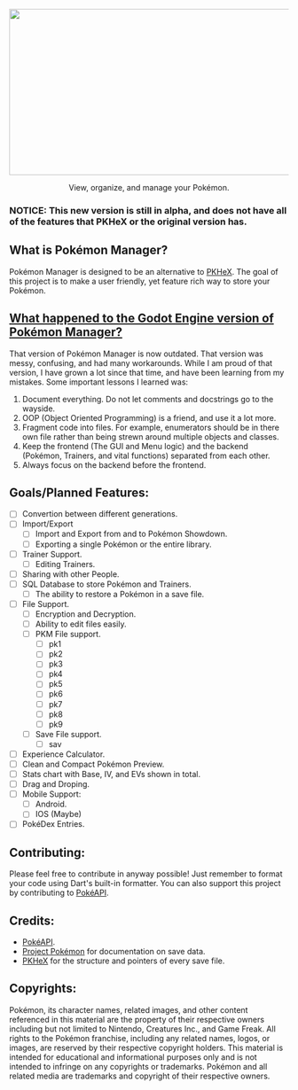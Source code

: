 <p align="center">
  <img src="https://github.com/DrRetro2033/Pokemon-Manager/assets/86109384/1940527b-ad54-46b6-a371-ed560df0df4f" width="600" height="300" border="0"/>
</p>
<p align="center"> View, organize, and manage your Pokémon. </p>

### NOTICE: This new version is still in alpha, and does not have all of the features that PKHeX or the original version has.
What is Pokémon Manager?
-
Pokémon Manager is designed to be an alternative to [PKHeX](https://github.com/kwsch/PKHeX). The goal of this project is to make a user friendly, yet feature rich way to store your Pokémon. 

[What happened to the Godot Engine version of Pokémon Manager?](https://github.com/DrRetro2033/Pokemon-Manager)
-
That version of Pokémon Manager is now outdated. That version was messy, confusing, and had many workarounds. While I am proud of that version, I have grown a lot since that time, and have been learning from my mistakes. Some important lessons I learned was:

1. Document everything. Do not let comments and docstrings go to the wayside.
2. OOP (Object Oriented Programming) is a friend, and use it a lot more.
3. Fragment code into files. For example, enumerators should be in there own file rather than being strewn around multiple objects and classes.
4. Keep the frontend (The GUI and Menu logic) and the backend (Pokémon, Trainers, and vital functions) separated from each other. 
5. Always focus on the backend before the frontend.
## Goals/Planned Features:
 - [ ] Convertion between different generations.
 - [ ] Import/Export
    - [ ] Import and Export from and to Pokémon Showdown.
    - [ ] Exporting a single Pokémon or the entire library.
 - [ ] Trainer Support.
   - [ ] Editing Trainers.
 - [ ] Sharing with other People.
 - [ ] SQL Database to store Pokémon and Trainers.
    - [ ] The ability to restore a Pokémon in a save file.
 - [ ] File Support.
    - [ ] Encryption and Decryption.
    - [ ] Ability to edit files easily.
    - [ ] PKM File support.
        - [ ] pk1
        - [ ] pk2
        - [ ] pk3
        - [ ] pk4
        - [ ] pk5
        - [ ] pk6
        - [ ] pk7
        - [ ] pk8
        - [ ] pk9
    - [ ] Save File support.
        - [ ] sav
 - [ ] Experience Calculator.
 - [ ] Clean and Compact Pokémon Preview.
 - [ ] Stats chart with Base, IV, and EVs shown in total.
 - [ ] Drag and Droping.
 - [ ] Mobile Support:
    - [ ] Android.
    - [ ] IOS (Maybe)
 - [ ] PokéDex Entries.

## Contributing:
Please feel free to contribute in anyway possible! Just remember to format your code using Dart's built-in formatter. You can also support this project by contributing to [PokéAPI](https://github.com/PokeAPI/pokeapi).

## Credits:
  - [PokéAPI](https://github.com/PokeAPI/pokeapi).
  - [Project Pokémon](https://projectpokemon.org/) for documentation on save data.
  - [PKHeX](https://github.com/kwsch/PKHeX) for the structure and pointers of every save file.

## Copyrights:
Pokémon, its character names, related images, and other content referenced in this material are the property of their respective owners including but not limited to Nintendo, Creatures Inc., and Game Freak. All rights to the Pokémon franchise, including any related names, logos, or images, are reserved by their respective copyright holders. This material is intended for educational and informational purposes only and is not intended to infringe on any copyrights or trademarks. Pokémon and all related media are trademarks and copyright of their respective owners.
